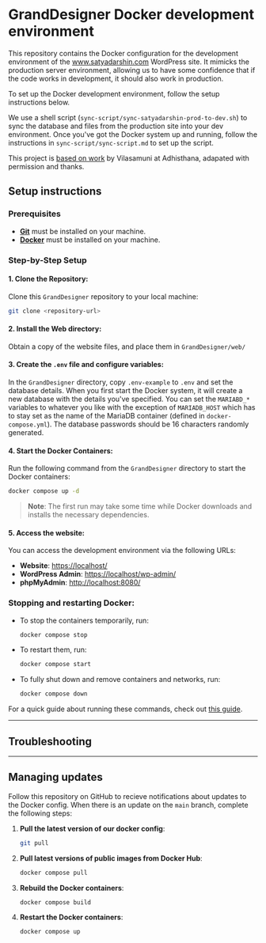 # GrandDesigner Docker development environment

This repository contains the Docker configuration for the development environment of the www.satyadarshin.com WordPress site. It mimicks the production server environment, allowing us to have some confidence that if the code works in development, it should also work in production. 

To set up the Docker development environment, follow the setup instructions below.

We use a shell script (`sync-script/sync-satyadarshin-prod-to-dev.sh`) to sync the database and files from the production site into your dev environment. Once you've got the Docker system up and running, follow the instructions in `sync-script/sync-script.md` to set up the script.

This project is [based on work](https://github.com/AdhisthanaTriratna/adhisthana-docker-dev/tree/main) by Vilasamuni at Adhisthana, adapated with permission and thanks.

## Setup instructions

### Prerequisites

- [**Git**](https://git-scm.com/downloads) must be installed on your machine.
- [**Docker**](https://www.docker.com/) must be installed on your machine.

### Step-by-Step Setup

#### 1. Clone the Repository:

Clone this `GrandDesigner` repository to your local machine:

```bash
git clone <repository-url>
```

#### 2. Install the Web directory:

Obtain a copy of the website files, and place them in `GrandDesigner/web/`

#### 3. Create the `.env` file and configure variables:

In the `GrandDesigner` directory, copy `.env-example` to `.env` and set the database details. When you first start the Docker system, it will create a new database with the details you've specified. You can set the `MARIABD_*` variables to whatever you like with the exception of `MARIADB_HOST` which has to stay set as the name of the MariaDB container (defined in `docker-compose.yml`). The database passwords should be 16 characters randomly generated. 

#### 4. Start the Docker Containers:

Run the following command from the `GrandDesigner` directory to start
the Docker containers:

```bash
docker compose up -d
```

> **Note**: The first run may take some time while Docker downloads and installs the necessary
dependencies.

#### 5. Access the website:

You can access the development environment via the following URLs:

- **Website**: [https://localhost/](https://localhost/)
- **WordPress Admin**: [https://localhost/wp-admin/](https://localhost/wp-admin/)
- **phpMyAdmin**: [http://localhost:8080/](http://localhost:8080/)

### Stopping and restarting Docker:

- To stop the containers temporarily, run:

  ```bash
  docker compose stop
  ```

- To restart them, run:

  ```bash
  docker compose start
  ```

- To fully shut down and remove containers and networks, run:

  ```bash
  docker compose down
  ```

For a quick guide about running these commands, check out
[this guide](https://blog.christianlehnert.dev/how-to-halt-your-docker-containers-comparing-stop-and-down-commands-in-docker-compose).

---

## Troubleshooting

---

## Managing updates

Follow this repository on GitHub to recieve notifications about updates to the Docker config. 
When there is an update on the `main` branch, complete the following steps:

1. **Pull the latest version of our docker config**:
   ```bash
   git pull
   ```
2. **Pull latest versions of public images from Docker Hub**:
   ```bash
   docker compose pull
   ```
3. **Rebuild the Docker containers**:
   ```bash
   docker compose build
   ```
4. **Restart the Docker containers**:
   ```bash
   docker compose up
   ```
